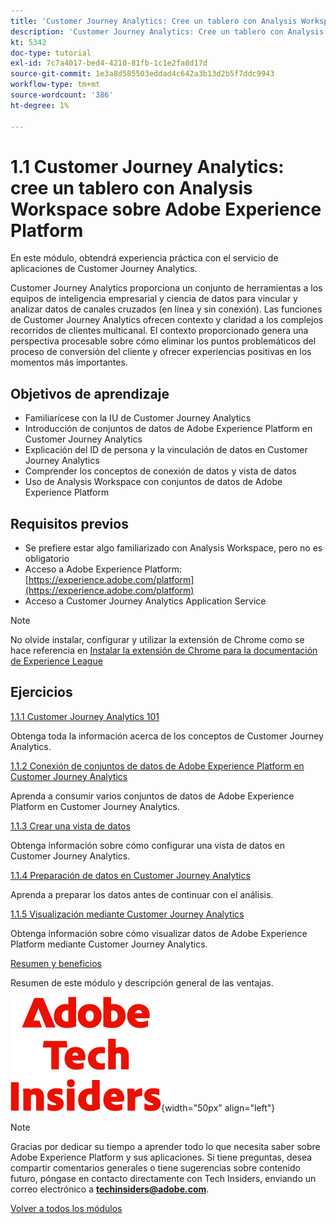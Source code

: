 ```yaml
---
title: 'Customer Journey Analytics: Cree un tablero con Analysis Workspace sobre Adobe Experience Platform'
description: 'Customer Journey Analytics: Cree un tablero con Analysis Workspace sobre Adobe Experience Platform'
kt: 5342
doc-type: tutorial
exl-id: 7c7a4017-bed4-4210-81fb-1c1e2fa8d17d
source-git-commit: 1e3a8d585503eddad4c642a3b13d2b5f7ddc9943
workflow-type: tm+mt
source-wordcount: '386'
ht-degree: 1%

---
```


# 1.1 Customer Journey Analytics: cree un tablero con Analysis Workspace sobre Adobe Experience Platform

En este módulo, obtendrá experiencia práctica con el servicio de aplicaciones de Customer Journey Analytics.

Customer Journey Analytics proporciona un conjunto de herramientas a los equipos de inteligencia empresarial y ciencia de datos para vincular y analizar datos de canales cruzados (en línea y sin conexión). Las funciones de Customer Journey Analytics ofrecen contexto y claridad a los complejos recorridos de clientes multicanal. El contexto proporcionado genera una perspectiva procesable sobre cómo eliminar los puntos problemáticos del proceso de conversión del cliente y ofrecer experiencias positivas en los momentos más importantes.

## Objetivos de aprendizaje

- Familiarícese con la IU de Customer Journey Analytics
- Introducción de conjuntos de datos de Adobe Experience Platform en Customer Journey Analytics
- Explicación del ID de persona y la vinculación de datos en Customer Journey Analytics
- Comprender los conceptos de conexión de datos y vista de datos
- Uso de Analysis Workspace con conjuntos de datos de Adobe Experience Platform

## Requisitos previos

- Se prefiere estar algo familiarizado con Analysis Workspace, pero no es obligatorio
- Acceso a Adobe Experience Platform: [https://experience.adobe.com/platform](https://experience.adobe.com/platform)
- Acceso a Customer Journey Analytics Application Service

>[!NOTE]
>
>No olvide instalar, configurar y utilizar la extensión de Chrome como se hace referencia en [Instalar la extensión de Chrome para la documentación de Experience League](../../../getting-started/gettingstarted/ex1.md)

## Ejercicios

[1.1.1 Customer Journey Analytics 101](./ex1.md)

Obtenga toda la información acerca de los conceptos de Customer Journey Analytics.

[1.1.2 Conexión de conjuntos de datos de Adobe Experience Platform en Customer Journey Analytics](./ex2.md)

Aprenda a consumir varios conjuntos de datos de Adobe Experience Platform en Customer Journey Analytics.

[1.1.3 Crear una vista de datos](./ex3.md)

Obtenga información sobre cómo configurar una vista de datos en Customer Journey Analytics.

[1.1.4 Preparación de datos en Customer Journey Analytics](./ex4.md)

Aprenda a preparar los datos antes de continuar con el análisis.

[1.1.5 Visualización mediante Customer Journey Analytics](./ex5.md)

Obtenga información sobre cómo visualizar datos de Adobe Experience Platform mediante Customer Journey Analytics.

[Resumen y beneficios](./summary.md)

Resumen de este módulo y descripción general de las ventajas.

![Perspectivas técnicas](./../../../../assets/images/techinsiders.png){width="50px" align="left"}

>[!NOTE]
>
>Gracias por dedicar su tiempo a aprender todo lo que necesita saber sobre Adobe Experience Platform y sus aplicaciones. Si tiene preguntas, desea compartir comentarios generales o tiene sugerencias sobre contenido futuro, póngase en contacto directamente con Tech Insiders, enviando un correo electrónico a **techinsiders@adobe.com**.

[Volver a todos los módulos](./../../../../overview.md)
